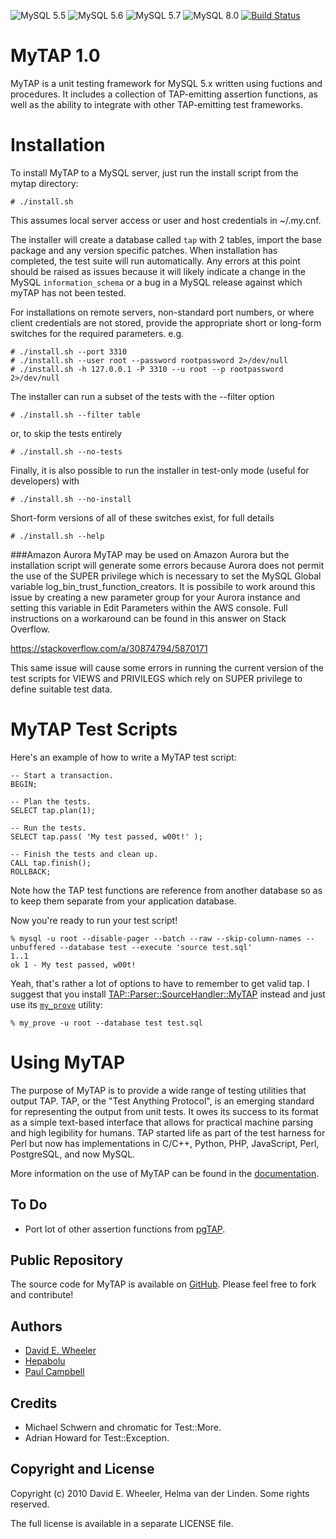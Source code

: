 ![MySQL 5.5](https://img.shields.io/badge/MySQL%205.5-tested-orange.svg) 
![MySQL 5.6](https://img.shields.io/badge/MySQL%205.6-tested-orange.svg) 
![MySQL 5.7](https://img.shields.io/badge/MySQL%205.7-tested-orange.svg) 
![MySQL 8.0](https://img.shields.io/badge/MySQL%208.0-tested-orange.svg) 
[![Build Status](https://travis-ci.org/hepabolu/mytap.svg?branch=master)](https://travis-ci.org/hepabolu/mytap)


MyTAP 1.0
==========

MyTAP is a unit testing framework for MySQL 5.x written using fuctions and
procedures. It includes a collection of TAP-emitting assertion functions, as
well as the ability to integrate with other TAP-emitting test frameworks.

Installation
============

To install MyTAP to a MySQL server, just run the install script from the mytap directory:

    # ./install.sh

This assumes local server access or user and host credentials in ~/.my.cnf.

The installer will create a database called `tap` with 2 tables, import the
base package and any version specific patches. When installation has completed,
the test suite will run automatically. Any errors at this point should be
raised as issues because it will likely indicate a change in the MySQL
`information_schema` or a bug in a MySQL release against which myTAP has not
been tested.

For installations on remote servers, non-standard port numbers, or where client
credentials are not stored, provide the appropriate short or long-form switches
for the required parameters. e.g. 
    
    # ./install.sh --port 3310
    # ./install.sh --user root --password rootpassword 2>/dev/null
    # ./install.sh -h 127.0.0.1 -P 3310 --u root --p rootpassword 2>/dev/null


The installer can run a subset of the tests with the --filter option

    # ./install.sh --filter table

 or, to skip the tests entirely

    # ./install.sh --no-tests

Finally, it is also possible to run the installer in test-only mode (useful for
developers) with

    # ./install.sh --no-install

Short-form versions of all of these switches exist, for full details

    # ./install.sh --help


###Amazon Aurora
MyTAP may be used on Amazon Aurora but the installation script will generate
some errors because Aurora does not permit the use of the SUPER privilege
which is necessary to set the MySQL Global variable log_bin_trust_function_creators.
It is possibile to work around this issue by creating a new parameter group for
your Aurora instance and setting this variable in Edit Parameters within the AWS
console. Full instructions on a workaround can be found in this answer on Stack
Overflow.

https://stackoverflow.com/a/30874794/5870171

This same issue will cause some errors in running the current version of the test
scripts for VIEWS and PRIVILEGS which rely on SUPER privilege to define suitable
test data. 


MyTAP Test Scripts
==================

Here's an example of how to write a MyTAP test script:

    -- Start a transaction.
    BEGIN;

    -- Plan the tests.
    SELECT tap.plan(1);

    -- Run the tests.
    SELECT tap.pass( 'My test passed, w00t!' );

    -- Finish the tests and clean up.
    CALL tap.finish();
    ROLLBACK;

Note how the TAP test functions are reference from another database so as to
keep them separate from your application database.

Now you're ready to run your test script!

    % mysql -u root --disable-pager --batch --raw --skip-column-names --unbuffered --database test --execute 'source test.sql'
    1..1
    ok 1 - My test passed, w00t!

Yeah, that's rather a lot of options to have to remember to get valid tap. I
suggest that you install
[TAP::Parser::SourceHandler::MyTAP](http://search.cpan.org/dist/TAP-Parser-SourceHandler-MyTAP)
instead and just use its [`my_prove`](http://search.cpan.org/perldoc?my_prove)
utility:

    % my_prove -u root --database test test.sql

Using MyTAP
===========

The purpose of MyTAP is to provide a wide range of testing utilities that
output TAP. TAP, or the "Test Anything Protocol", is an emerging standard for
representing the output from unit tests. It owes its success to its format as
a simple text-based interface that allows for practical machine parsing and
high legibility for humans. TAP started life as part of the test harness for
Perl but now has implementations in C/C++, Python, PHP, JavaScript, Perl,
PostgreSQL, and now MySQL.

More information on the use of MyTAP can be found in the [documentation](https://hepabolu.github.io/mytap).


To Do
-----
* Port lot of other assertion functions from [pgTAP](http://pgtap.org/).

Public Repository
-----------------

The source code for MyTAP is available on
[GitHub](http://github.com/hepabolu/mytap/). Please feel free to fork and
contribute!

Authors
------

* [David E. Wheeler](http://justatheory.com/)
* [Hepabolu](https://github.com/hepabolu/mytap)
* [Paul Campbell](https://github.com/animalcarpet)

Credits
-------

* Michael Schwern and chromatic for Test::More.
* Adrian Howard for Test::Exception.

Copyright and License
---------------------

Copyright (c) 2010 David E. Wheeler, Helma van der Linden. Some rights reserved.

The full license is available in a separate LICENSE file.

